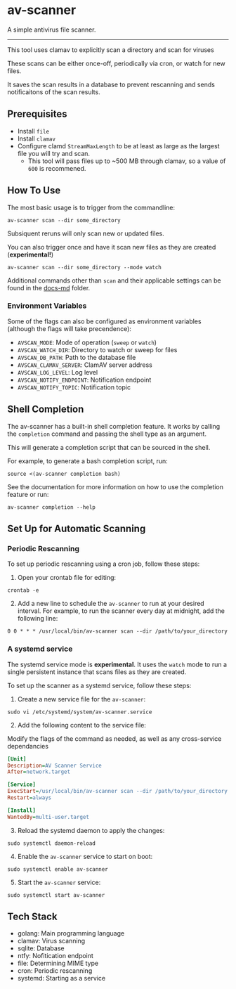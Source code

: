 # av-scanner

A simple antivirus file scanner.

---

This tool uses clamav to explicitly scan a directory and scan for viruses

These scans can be either once-off, periodically via cron, or watch for new files.

It saves the scan results in a database to prevent rescanning and sends notificaitons of the scan results.

## Prerequisites

* Install `file`
* Install `clamav`
* Configure clamd `StreamMaxLength` to be at least as large as the largest file you will try and scan.
  * This tool will pass files up to ~500 MB through clamav, so a value of `600` is recommened.

## How To Use

The most basic usage is to trigger from the commandline:

```shell
av-scanner scan --dir some_directory
```

Subsiquent reruns will only scan new or updated files.

You can also trigger once and have it scan new files as they are created (**experimental!**)

```shell
av-scanner scan --dir some_directory --mode watch
```

Additional commands other than `scan` and their applicable settings can be found in the [docs-md](./docs-md) folder.

### Environment Variables

Some of the flags can also be configured as environment variables (although the flags will take precendence):

- `AVSCAN_MODE`: Mode of operation (`sweep` or `watch`)
- `AVSCAN_WATCH_DIR`: Directory to watch or sweep for files
- `AVSCAN_DB_PATH`: Path to the database file
- `AVSCAN_CLAMAV_SERVER`: ClamAV server address
- `AVSCAN_LOG_LEVEL`: Log level
- `AVSCAN_NOTIFY_ENDPOINT`: Notification endpoint
- `AVSCAN_NOTIFY_TOPIC`: Notification topic

## Shell Completion

The av-scanner has a built-in shell completion feature. It works by calling the `completion` command and passing the shell type as an argument.

This will generate a completion script that can be sourced in the shell.

For example, to generate a bash completion script, run:

```shell
source <(av-scanner completion bash)
```

See the documentation for more information on how to use the completion feature or run:

```shell
av-scanner completion --help
```

## Set Up for Automatic Scanning

### Periodic Rescanning

To set up periodic rescanning using a cron job, follow these steps:

1. Open your crontab file for editing:
  ```shell
  crontab -e
  ```

2. Add a new line to schedule the `av-scanner` to run at your desired interval. For example, to run the scanner every day at midnight, add the following line:
  ```shell
  0 0 * * * /usr/local/bin/av-scanner scan --dir /path/to/your_directory
  ```

### A systemd service

The systemd service mode is **experimental**. It uses the `watch` mode to run a single persistent instance that scans files as they are created.

To set up the scanner as a systemd service, follow these steps:

1. Create a new service file for the `av-scanner`:
  ```shell
  sudo vi /etc/systemd/system/av-scanner.service
  ```

2. Add the following content to the service file:

  Modify the flags of the command as needed, as well as any cross-service dependancies

  ```ini
  [Unit]
  Description=AV Scanner Service
  After=network.target

  [Service]
  ExecStart=/usr/local/bin/av-scanner scan --dir /path/to/your_directory --mode watch
  Restart=always

  [Install]
  WantedBy=multi-user.target
  ```


3. Reload the systemd daemon to apply the changes:
  ```shell
  sudo systemctl daemon-reload
  ```

4. Enable the `av-scanner` service to start on boot:
  ```shell
  sudo systemctl enable av-scanner
  ```

5. Start the `av-scanner` service:
  ```shell
  sudo systemctl start av-scanner
  ```

## Tech Stack

* golang: Main programming language
* clamav: Virus scanning
* sqlite: Database
* ntfy: Nofitication endpoint
* file: Determining MIME type
* cron: Periodic rescanning
* systemd: Starting as a service
